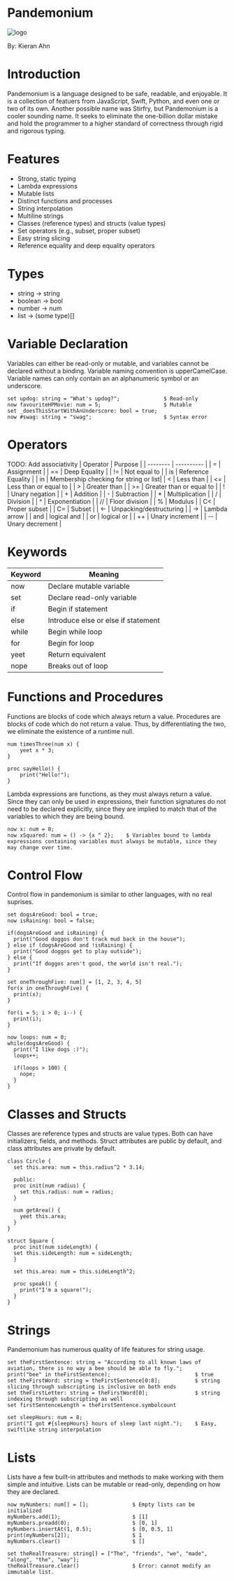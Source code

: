 # Pandemonium
![logo](https://github.com/ImperatorSmugleaf/pandemonium/blob/c2d094c9efba6ee25a403423dbc0603256def24b/docs/logo.png)

By: Kieran Ahn

# Introduction
Pandemonium is a language designed to be safe, readable, and enjoyable. It is a collection of featuers from JavaScript, Swift, Python, and even one or two of its own. Another possible name was Stirfry, but Pandemonium is a cooler sounding name. It seeks to eliminate the one-billion dollar mistake and hold the programmer to a higher standard of correctness through rigid and rigorous typing. 

# Features
- Strong, static typing
- Lambda expressions
- Mutable lists
- Distinct functions and processes
- String interpolation
- Multiline strings
- Classes (reference types) and structs (value types)
- Set operators (e.g., subset, proper subset)
- Easy string slicing
- Reference equality and deep equality operators

# Types
- string -> string
- boolean -> bool
- number -> num
- list -> (some type)[]

# Variable Declaration
Variables can either be read-only or mutable, and variables cannot be declared without a binding. Variable naming convention is upperCamelCase. Variable names can only contain an an alphanumeric symbol or an underscore.
```
set updog: string = "What's updog?";              $ Read-only
now favouriteHPMovie: num = 5;                    $ Mutable
set _doesThisStartWithAnUnderscore: bool = true;  
now #swag: string = "swag";                       $ Syntax error
```

# Operators
TODO: Add associativity
| Operator | Purpose |
| -------- | ---------- |
|   =      | Assignment |
|   ==     | Deep Equality |
|   !=     | Not equal to |
|   is     | Reference Equality |
|   in     | Membership checking for string or list|
|   <      | Less than |
|   <=     | Less than or equal to |
|   >      | Greater than |
|   >=     | Greater than or equal to |
|   !      | Unary negation |
|   +      | Addition |
|   -      | Subtraction |
|   *      | Multiplication |
|   /      | Division |
|   ^      | Exponentiation |
|   //     | Floor division |
|   %      | Modulus |
|   C<     | Proper subset |
|   C=     | Subset |
|   <-     | Unpacking/destructuring |
|   ->     | Lambda arrow |
|   and    | logical and |
|   or     | logical or |
|   ++     | Unary increment |
|   --     | Unary decrement |

# Keywords
| Keyword | Meaning |
| ------- | ------- |
|   now   | Declare mutable variable |
|   set   | Declare read-only variable |
|   if    | Begin if statement |
|   else  | Introduce else or else if statement |
|   while | Begin while loop |
|   for   | Begin for loop |
|   yeet  | Return equivalent |
|   nope  | Breaks out of loop |

# Functions and Procedures
Functions are blocks of code which always return a value. Procedures are blocks of code which do not return a value. Thus, by differentiating the two, we eliminate the existence of a runtime null.
```
num timesThree(num x) {
    yeet x * 3;
}
  
proc sayHello() {
    print("Hello!");
}
```
Lambda expressions are functions, as they must always return a value. Since they can only be used in expressions, their function signatures do not need to be declared explicitly, since they are implied to match that of the variables to which they are being bound.
```
now x: num = 0;
now xSquared: num = () -> {x ^ 2};    $ Variables bound to lambda expressions containing variables must always be mutable, since they may change over time.
```

# Control Flow
Control flow in pandemonium is similar to other languages, with no real suprises.
```
set dogsAreGood: bool = true;
now isRaining: bool = false;

if(dogsAreGood and isRaining) {
  print("Good doggos don't track mud back in the house");
} else if (dogsAreGood and !isRaining) {
  print("Good doggos get to play outside");
} else {
  print("If doggos aren't good, the world isn't real.");
}

set oneThroughFive: num[] = [1, 2, 3, 4, 5]
for(x in oneThroughFive) {
  print(x);
}

for(i = 5; i > 0; i--) {
  print(i);
}

now loops: num = 0;
while(dogsAreGood) {
  print("I like dogs :)");
  loops++;
  
  if(loops > 100) {
    nope;
  }
}
```

# Classes and Structs
Classes are reference types and structs are value types. Both can have initializers, fields, and methods. Struct attributes are public by default, and class attributes are private by default. 
```
class Circle {
  set this.area: num = this.radius^2 * 3.14;
  
  public:
  proc init(num radius) {
    set this.radius: num = radius;
  }
  
  num getArea() {
    yeet this.area;
  }
}

struct Square {
  proc init(num sideLength) {
  set this.sideLength: num = sideLength;
  }
  
  set this.area: num = this.sideLength^2;
  
  proc speak() {
    print("I'm a square!");
  }
}
```

# Strings
Pandemonium has numerous quality of life features for string usage.
```
set theFirstSentence: string = "According to all known laws of aviation, there is no way a bee should be able to fly.";
print("bee" in theFirstSentence);                           $ true
set theFirstWord: string = theFirstSentence[0:8];           $ string slicing through subscripting is inclusive on both ends
set theFirstLetter: string = theFirstWord[0];               $ string indexing through subscripting as well
set firstSentenceLength = theFirstSentence.symbolcount  

set sleepHours: num = 8;
print("I got #{sleepHours} hours of sleep last night.");    $ Easy, swiftlike string interpolation
```

# Lists
Lists have a few built-in attributes and methods to make working with them simple and intuitive. Lists can be mutable or read-only, depending on how they are declared. 
```
now myNumbers: num[] = [];              $ Empty lists can be initialized
myNumbers.add(1);                       $ [1]
myNumbers.preadd(0);                    $ [0, 1]
myNumbers.insertAt(1, 0.5);             $ [0, 0.5, 1]
print(myNumbers[2]);                    $ 1
myNumbers.clear()                       $ []

set theRealTreasure: string[] = ["The", "friends", "we", "made", "along", "the", "way"];
theRealTreasure.clear()                 $ Error: cannot modify an immutable list.
```
